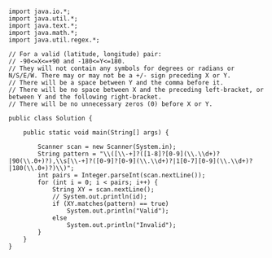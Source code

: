 <pre><code>
import java.io.*;
import java.util.*;
import java.text.*;
import java.math.*;
import java.util.regex.*;

// For a valid (latitude, longitude) pair:
// -90<=X<=+90 and -180<=Y<=180.
// They will not contain any symbols for degrees or radians or N/S/E/W. There may or may not be a +/- sign preceding X or Y.
// There will be a space between Y and the comma before it.
// There will be no space between X and the preceding left-bracket, or between Y and the following right-bracket.
// There will be no unnecessary zeros (0) before X or Y.

public class Solution {

    public static void main(String[] args) {

        Scanner scan = new Scanner(System.in);
        String pattern = "\\([\\-+]?([1-8]?[0-9](\\.\\d+)?|90(\\.0+)?),\\s[\\-+]?([0-9]?[0-9](\\.\\d+)?|1[0-7][0-9](\\.\\d+)?|180(\\.0+)?)\\)";
        int pairs = Integer.parseInt(scan.nextLine());
        for (int i = 0; i < pairs; i++) {
            String XY = scan.nextLine();
            // System.out.println(id);
            if (XY.matches(pattern) == true)
                System.out.println("Valid");
            else
                System.out.println("Invalid");
        }
    }
}
</code></pre>